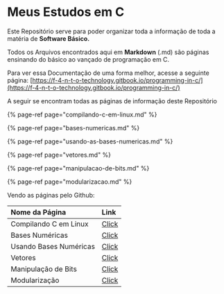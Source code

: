 # Meus Estudos em C

Este Repositório serve para poder organizar toda a informação de toda a matéria de **Software Básico.**

Todos os Arquivos encontrados aqui em **Markdown** \(.md\) são páginas ensinando do básico ao vançado de programação em C.

Para ver essa Documentação de uma forma melhor, acesse a seguinte página: [https://f-4-n-t-o-technology.gitbook.io/programming-in-c/](https://f-4-n-t-o-technology.gitbook.io/programming-in-c/)

A seguir se encontram todas as páginas de informação deste Repositório

{% page-ref page="compilando-c-em-linux.md" %}

{% page-ref page="bases-numericas.md" %}

{% page-ref page="usando-as-bases-numericas.md" %}

{% page-ref page="vetores.md" %}

{% page-ref page="manipulacao-de-bits.md" %}

{% page-ref page="modularizacao.md" %}

Vendo as páginas pelo Github:

| Nome da Página | Link |
| :--- | :--- |
| Compilando C em Linux | [Click](compilando-c-em-linux.md) |
| Bases Numéricas |[Click](bases-numericas.md) |
| Usando Bases Numéricas | [Click](usando-as-bases-numericas.md) |
| Vetores | [Click](vetores.md) |
| Manipulação de Bits | [Click](manipulacao-de-bits.md) |
| Modularização | [Click](modularizacao.md) |

